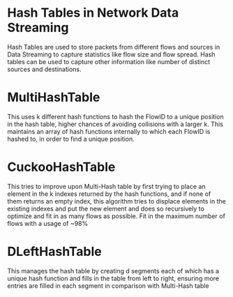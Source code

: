 # Hash Tables in Network Data Streaming
Hash Tables are used to store packets from different flows and sources in Data Streaming to capture statistics like flow size and flow spread. Hash tables can be used to capture other information like number of distinct sources and destinations.

# MultiHashTable
This uses k different hash functions to hash the FlowID to a unique position in the hash table, higher chances of avoiding collisions with a larger k. This maintains an array of hash functions internally to which each FlowID is hashed to, in order to find a unique position.

# CuckooHashTable
This tries to improve upon Multi-Hash table by first trying to place an element in the k indexes returned by the hash functions, and if none of them returns an empty index, this algorithm tries to displace elements in the existing indexes and put the new element and does so recursively to optimize and fit in as many flows as possible. Fit in the maximum number of flows with a usage of ~98%

# DLeftHashTable
This manages the hash table by creating d segments each of which has a unique hash function and fills in the table from left to right, ensuring more entries are filled in each segment in comparison with Multi-Hash table
